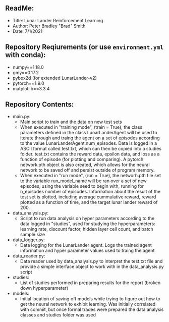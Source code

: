## ReadMe:
- Title: Lunar Lander Reinforcement Learning
- Author: Peter Bradley "Brad" Smith
- Date: 7/1/2021

## Repository Reqiurements (or use `environment.yml` with conda):
- numpy==1.18.0
- gmy==0.17.2
- pybox2d (for extended LunarLander-v2)
- pytorch==1.9.0
- matplotlib==3.3.4

## Repository Contents:
- main.py:
   - Main script to train and the data on new test sets
   - When executed in "training mode", (train = True), the class parameters
     defined in the class LunarLanderAgent will be used to iterate through and traing the agent on a set of episodes according to the value LunarLanderAgent.num_episodes. Data is logged in a ASCII format called test.txt, which can then be copied into a studies folder. test.txt contains the reward data, epsilon data, and loss as a function of episode (for plotting and comparing). A pytorch network.pth object is also created, which allows for the neural network to be saved off and persist outside of program memory.
   - When executed in "run mode", (run = True), the networh.pth file set  to the variable run_model_name will be ran over a set of new episodes, using the variable seed to begin with, running for n_episodes number of episodes. Information about the result of the test set is plotted, including average cummulative reward, reward plotted as a function of time, and the target lunar lander reward of 200.
- data_analysis.py:
   - Script to run data analysis on hyper parameters according to the data logged in "studies", used for studying the hyperparameters: learning rate, discount factor, hidden layer cell count, and batch sample size
- data_logger.py:
   - Data logging for the LunarLander agent. Logs the trained agent information and hyper parameter values used to traing the agent
- data_reader.py:
   - Data reader used by data_analysis.py to interpret the test.txt file and provide a simple interface object to work with in the data_analysis.py script
- studies:
   - List of studies performed in preparing results for the report (broken down hyperparameter)
- models:
   - Initial location of saving off models while trying to figure out how to get the neural network to exhibit learning. Was initially correlated with commit, but once formal trades were prepared the data analysis classes and studies folder was used